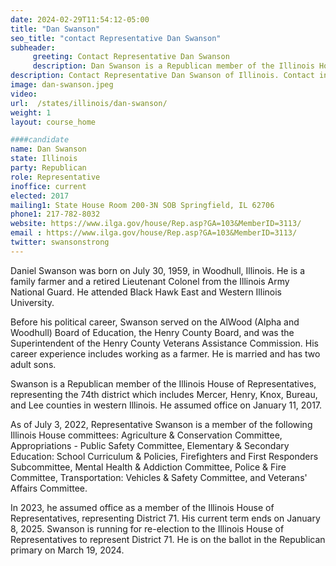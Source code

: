 ```yaml
---
date: 2024-02-29T11:54:12-05:00
title: "Dan Swanson"
seo_title: "contact Representative Dan Swanson"
subheader:
     greeting: Contact Representative Dan Swanson
     description: Dan Swanson is a Republican member of the Illinois House of Representatives, representing the 74th district which includes Mercer, Henry, Knox, Bureau, and Lee counties in western Illinois. He assumed office on January 11, 2017.
description: Contact Representative Dan Swanson of Illinois. Contact information for Dan Swanson includes email address, phone number, and mailing address.
image: dan-swanson.jpeg
video:
url:  /states/illinois/dan-swanson/
weight: 1
layout: course_home

####candidate
name: Dan Swanson
state: Illinois
party: Republican
role: Representative
inoffice: current
elected: 2017
mailing1: State House Room 200-3N SOB Springfield, IL 62706
phone1: 217-782-8032
website: https://www.ilga.gov/house/Rep.asp?GA=103&MemberID=3113/
email : https://www.ilga.gov/house/Rep.asp?GA=103&MemberID=3113/
twitter: swansonstrong
---
```


Daniel Swanson was born on July 30, 1959, in Woodhull, Illinois. He is a family farmer and a retired Lieutenant Colonel from the Illinois Army National Guard. He attended Black Hawk East and Western Illinois University.

Before his political career, Swanson served on the AlWood (Alpha and Woodhull) Board of Education, the Henry County Board, and was the Superintendent of the Henry County Veterans Assistance Commission. His career experience includes working as a farmer. He is married and has two adult sons.

Swanson is a Republican member of the Illinois House of Representatives, representing the 74th district which includes Mercer, Henry, Knox, Bureau, and Lee counties in western Illinois. He assumed office on January 11, 2017.

As of July 3, 2022, Representative Swanson is a member of the following Illinois House committees: Agriculture & Conservation Committee, Appropriations - Public Safety Committee, Elementary & Secondary Education: School Curriculum & Policies, Firefighters and First Responders Subcommittee, Mental Health & Addiction Committee, Police & Fire Committee, Transportation: Vehicles & Safety Committee, and Veterans' Affairs Committee.

In 2023, he assumed office as a member of the Illinois House of Representatives, representing District 71. His current term ends on January 8, 2025. Swanson is running for re-election to the Illinois House of Representatives to represent District 71. He is on the ballot in the Republican primary on March 19, 2024.
